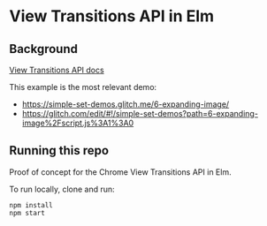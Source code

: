 # View Transitions API in Elm

## Background

[View Transitions API docs](https://developer.chrome.com/docs/web-platform/view-transitions/)

This example is the most relevant demo:

- https://simple-set-demos.glitch.me/6-expanding-image/
- https://glitch.com/edit/#!/simple-set-demos?path=6-expanding-image%2Fscript.js%3A1%3A0

## Running this repo

Proof of concept for the Chrome View Transitions API in Elm.

To run locally, clone and run:

```shell
npm install
npm start
```
